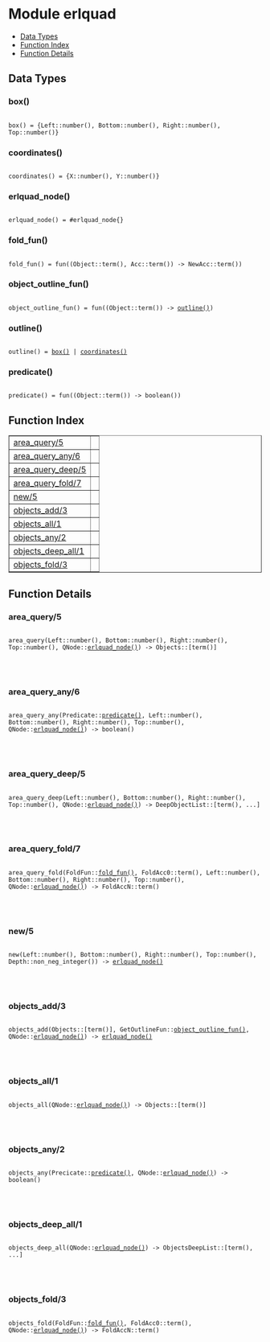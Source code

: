 

# Module erlquad #
* [Data Types](#types)
* [Function Index](#index)
* [Function Details](#functions)



<a name="types"></a>

## Data Types ##




### <a name="type-box">box()</a> ###



<pre><code>
box() = {Left::number(), Bottom::number(), Right::number(), Top::number()}
</code></pre>





### <a name="type-coordinates">coordinates()</a> ###



<pre><code>
coordinates() = {X::number(), Y::number()}
</code></pre>





### <a name="type-erlquad_node">erlquad_node()</a> ###



<pre><code>
erlquad_node() = #erlquad_node{}
</code></pre>





### <a name="type-fold_fun">fold_fun()</a> ###



<pre><code>
fold_fun() = fun((Object::term(), Acc::term()) -&gt; NewAcc::term())
</code></pre>





### <a name="type-object_outline_fun">object_outline_fun()</a> ###



<pre><code>
object_outline_fun() = fun((Object::term()) -&gt; <a href="#type-outline">outline()</a>)
</code></pre>





### <a name="type-outline">outline()</a> ###



<pre><code>
outline() = <a href="#type-box">box()</a> | <a href="#type-coordinates">coordinates()</a>
</code></pre>





### <a name="type-predicate">predicate()</a> ###



<pre><code>
predicate() = fun((Object::term()) -&gt; boolean())
</code></pre>


<a name="index"></a>

## Function Index ##


<table width="100%" border="1" cellspacing="0" cellpadding="2" summary="function index"><tr><td valign="top"><a href="#area_query-5">area_query/5</a></td><td></td></tr><tr><td valign="top"><a href="#area_query_any-6">area_query_any/6</a></td><td></td></tr><tr><td valign="top"><a href="#area_query_deep-5">area_query_deep/5</a></td><td></td></tr><tr><td valign="top"><a href="#area_query_fold-7">area_query_fold/7</a></td><td></td></tr><tr><td valign="top"><a href="#new-5">new/5</a></td><td></td></tr><tr><td valign="top"><a href="#objects_add-3">objects_add/3</a></td><td></td></tr><tr><td valign="top"><a href="#objects_all-1">objects_all/1</a></td><td></td></tr><tr><td valign="top"><a href="#objects_any-2">objects_any/2</a></td><td></td></tr><tr><td valign="top"><a href="#objects_deep_all-1">objects_deep_all/1</a></td><td></td></tr><tr><td valign="top"><a href="#objects_fold-3">objects_fold/3</a></td><td></td></tr></table>


<a name="functions"></a>

## Function Details ##

<a name="area_query-5"></a>

### area_query/5 ###


<pre><code>
area_query(Left::number(), Bottom::number(), Right::number(), Top::number(), QNode::<a href="#type-erlquad_node">erlquad_node()</a>) -&gt; Objects::[term()]
</code></pre>

<br></br>



<a name="area_query_any-6"></a>

### area_query_any/6 ###


<pre><code>
area_query_any(Predicate::<a href="#type-predicate">predicate()</a>, Left::number(), Bottom::number(), Right::number(), Top::number(), QNode::<a href="#type-erlquad_node">erlquad_node()</a>) -&gt; boolean()
</code></pre>

<br></br>



<a name="area_query_deep-5"></a>

### area_query_deep/5 ###


<pre><code>
area_query_deep(Left::number(), Bottom::number(), Right::number(), Top::number(), QNode::<a href="#type-erlquad_node">erlquad_node()</a>) -&gt; DeepObjectList::[term(), ...]
</code></pre>

<br></br>



<a name="area_query_fold-7"></a>

### area_query_fold/7 ###


<pre><code>
area_query_fold(FoldFun::<a href="#type-fold_fun">fold_fun()</a>, FoldAcc0::term(), Left::number(), Bottom::number(), Right::number(), Top::number(), QNode::<a href="#type-erlquad_node">erlquad_node()</a>) -&gt; FoldAccN::term()
</code></pre>

<br></br>



<a name="new-5"></a>

### new/5 ###


<pre><code>
new(Left::number(), Bottom::number(), Right::number(), Top::number(), Depth::non_neg_integer()) -&gt; <a href="#type-erlquad_node">erlquad_node()</a>
</code></pre>

<br></br>



<a name="objects_add-3"></a>

### objects_add/3 ###


<pre><code>
objects_add(Objects::[term()], GetOutlineFun::<a href="#type-object_outline_fun">object_outline_fun()</a>, QNode::<a href="#type-erlquad_node">erlquad_node()</a>) -&gt; <a href="#type-erlquad_node">erlquad_node()</a>
</code></pre>

<br></br>



<a name="objects_all-1"></a>

### objects_all/1 ###


<pre><code>
objects_all(QNode::<a href="#type-erlquad_node">erlquad_node()</a>) -&gt; Objects::[term()]
</code></pre>

<br></br>



<a name="objects_any-2"></a>

### objects_any/2 ###


<pre><code>
objects_any(Precicate::<a href="#type-predicate">predicate()</a>, QNode::<a href="#type-erlquad_node">erlquad_node()</a>) -&gt; boolean()
</code></pre>

<br></br>



<a name="objects_deep_all-1"></a>

### objects_deep_all/1 ###


<pre><code>
objects_deep_all(QNode::<a href="#type-erlquad_node">erlquad_node()</a>) -&gt; ObjectsDeepList::[term(), ...]
</code></pre>

<br></br>



<a name="objects_fold-3"></a>

### objects_fold/3 ###


<pre><code>
objects_fold(FoldFun::<a href="#type-fold_fun">fold_fun()</a>, FoldAcc0::term(), QNode::<a href="#type-erlquad_node">erlquad_node()</a>) -&gt; FoldAccN::term()
</code></pre>

<br></br>



